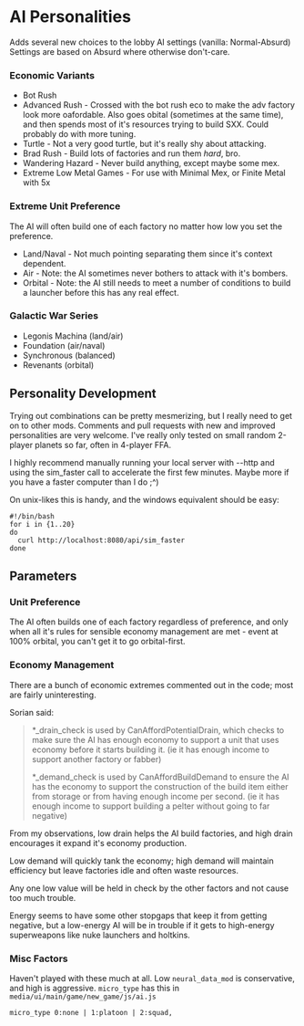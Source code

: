 # AI Personalities

Adds several new choices to the lobby AI settings (vanilla: Normal-Absurd)  Settings are based on Absurd where otherwise don't-care.

### Economic Variants

- Bot Rush
- Advanced Rush - Crossed with the bot rush eco to make the adv factory look more oafordable.  Also goes obital (sometimes at the same time), and then spends most of it's resources trying to build SXX.  Could probably do with more tuning.
- Turtle - Not a very good turtle, but it's really shy about attacking.
- Brad Rush - Build lots of factories and run them *hard*, bro.
- Wandering Hazard - Never build anything, except maybe some mex.
- Extreme Low Metal Games - For use with Minimal Mex, or Finite Metal with 5x

### Extreme Unit Preference

The AI will often build one of each factory no matter how low you set the preference.

- Land/Naval - Not much pointing separating them since it's context dependent.
- Air - Note: the AI sometimes never bothers to attack with it's bombers.
- Orbital - Note: the AI still needs to meet a number of conditions to build a launcher before this has any real effect.

### Galactic War Series

- Legonis Machina (land/air)
- Foundation (air/naval)
- Synchronous (balanced)
- Revenants (orbital)

## Personality Development

Trying out combinations can be pretty mesmerizing, but I really need to get on to other mods.  Comments and pull requests with new and improved personalities are very welcome.  I've really only tested on small random 2-player planets so far, often in 4-player FFA.

I highly recommend manually running your local server with --http and using the sim_faster call to accelerate the first few minutes.  Maybe more if you have a faster computer than I do ;^)

On unix-likes this is handy, and the windows equivalent should be easy:

    #!/bin/bash
    for i in {1..20}
    do
      curl http://localhost:8080/api/sim_faster
    done

## Parameters

### Unit Preference

The AI often builds one of each factory regardless of preference, and only when all it's rules for sensible economy management are met - event at 100% orbital, you can't get it to go orbital-first.

### Economy Management

There are a bunch of economic extremes commented out in the code; most are fairly uninteresting.

Sorian said:

> *_drain_check is used by CanAffordPotentialDrain, which checks to make sure the AI has enough economy to support a unit that uses economy before it starts building it. (ie it has enough income to support another factory or fabber)
> 
> *_demand_check is used by CanAffordBuildDemand to ensure the AI has the economy to support the construction of the build item either from storage or from having enough income per second. (ie it has enough income to support building a pelter without going to far negative)

From my observations, low drain helps the AI build factories, and high drain encourages it expand it's economy production.

Low demand will quickly tank the economy; high demand will maintain efficiency but leave factories idle and often waste resources.

Any one low value will be held in check by the other factors and not cause too much trouble.

Energy seems to have some other stopgaps that keep it from getting negative, but a low-energy AI will be in trouble if it gets to high-energy superweapons like nuke launchers and holtkins.

### Misc Factors

Haven't played with these much at all.  Low `neural_data_mod` is conservative, and high is aggressive.  `micro_type` has this in `media/ui/main/game/new_game/js/ai.js`

    micro_type 0:none | 1:platoon | 2:squad,
